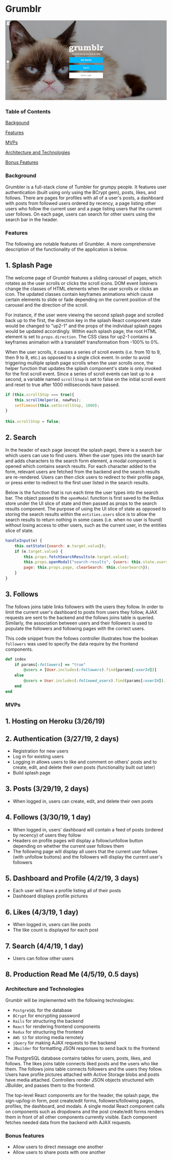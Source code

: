 # Grumblr

![screen_shot](https://github.com/gkopplin/grumblr/blob/master/app/assets/images/screenshot.png)

### Table of Contents
[Backgound](#background)

[Features](#featuers)

[MVPs](#mvps)

[Architecture and Technologies](#architecture)

[Bonus Features](#bonus)

### <a name="background"></a> Background
Grumbler is a full-stack clone of Tumbler for grumpy people. It features user authentication (built using only using the BCrypt gem), posts, likes, and follows. There are pages for profiles with all of a user's posts, a dashboard with posts from followed users ordered by recency, a page listing other users who follow the current user and a page listing users that the current user follows. On each page, users can search for other users using the search bar in the header.

### <a name="features"></a> Features
The following are notable features of Grumbler. A more comprehensive description of the functionality of the application is below. 

## 1. Splash Page
The welcome page of Grumblr features a sliding carousel of pages, which rotates as the user scrolls or clicks the scroll icons. DOM event listeners change the classes of HTML elements when the user scrolls or clicks an icon. The updated classes contain keyframes animations which cause certain elements to slide or fade depending on the current position of the carousel and the direction of the scroll.

For instance, if the user were viewing the second splash page and scrolled back up to the first, the direction key in the splash React component state would be changed to "up2-1" and the props of the individual splash pages would be updated accordingly. Within each splash page, the root HTML element is set to `props.direction`. The CSS class for up2-1 contains a keyframes animation with a translateY transformation from -100% to 0%. 

When the user scrolls, it causes a series of scroll events (i.e. from 10 to 9, then 9 to 8, etc.) as opposed to a single click event. In order to avoid triggering multiple splash page scrolls when the user scrolls once, the helper function that updates the splash component's state is only invoked for the first scroll event. Since a series of scroll events can last up to a second, a variable named `scrollStop` is set to false on the initial scroll event and reset to true after 1000 milliseconds have passed.

```javascript
if (this.scrollStop === true){
    this.scrollHelper(e, newPos);
    setTimeout(this.setScrollStop, 1000);
}

this.scrollStop = false;
```


## 2. Search
In the header of each page (except the splash page), there is a search bar which users can use to find users. When the user types into the search bar and adds characters to the search form element, a modal component is opened which contains search results. For each character added to the form, relevant users are fetched from the backend and the search results are re-rendered. Users can then click users to redirect to their profile page, or press enter to redirect to the first user listed in the search results.

Below is the function that is run each time the user types into the search bar. The object passed to the `openModal` function is first saved to the Redux store under the UI slice of state and then passed as props to the search results component. The purpose of using the UI slice of state as opposed to storing the search results within the `entities.users` slice is to allow the search results to return nothing in some cases (i.e. when no user is found) without losing access to other users, such as the current user, in the entities slice of state. 

```javascript
handleInput(e) {
    this.setState({search: e.target.value});
    if (e.target.value) {
        this.props.fetchSearchResults(e.target.value);
        this.props.openModal("search-results", {users: this.state.users, 
        page: this.props.page, clearSearch: this.clearSearch});
    }
}
```

## 3. Follows
The follows joins table links followers with the users they follow. In order to limit the current user's dashboard to posts from users they follow, AJAX requests are sent to the backend and the follows joins table is queried. Similarly, the association between users and their followers is used to populate the followers and following pages with the correct users.

This code snippet from the follows controller illustrates how the boolean `followers` was used to specify the data require by the frontend components.

```ruby
def index
    if params[:followers] == "true"
        @users = [User.includes(:followers).find(params[:userId])]
    else
        @users = User.includes(:followed_users).find(params[:userId]).followed_users
    end
end
```

### <a name="mvps"></a> MVPs

## 1. Hosting on Heroku (3/26/19)
## 2. Authentication (3/27/19, 2 days)
* Registration for new users
* Log in for existing users
* Logging in allows users to like and comment on others' posts and to create, edit, and delete their own posts (functionality built out later)
* Build splash page
## 3. Posts (3/29/19, 2 days)
* When logged in, users can create, edit, and delete their own posts
## 4. Follows (3/30/19, 1 day)
* When logged in, users' dashboard will contain a feed of posts (ordered by recency) of users they follow
* Headers on profile pages will display a follow/unfollow button depending on whether the current user follows them
* The following page will display all users that the current user follows (with unfollow buttons) and the followers will display the current user's followers
## 5. Dashboard and Profile (4/2/19, 3 days)
* Each user will have a profile listing all of their posts
* Dashboard displays profile pictures
## 6. Likes (4/3/19, 1 day)
* When logged in, users can like posts
* The like count is displayed for each post
## 7. Search (4/4/19, 1 day)
* Users can follow other users
## 8. Production Read Me (4/5/19, 0.5 days)

### <a name="architecture"></a> Architecture and Technologies
Grumblr will be implemented with the following technologies:

- `PostgreSQL` for the database
- `BCrypt` for encrypting password
- `Rails` for structuring the backend
- `React` for rendering frontend components
- `Redux` for structuring the frontend
- `AWS S3` for storing media remotely
- `jQuery` for making AJAX requests to the backend
- `JBuilder` for formatting JSON responses to send back to the frontend

The PostgreSQL database contains tables for users, posts, likes, and follows. The likes joins table connects liked posts and the users who like them. The follows joins table connects followers and the users they follow. Users have profile pictures attached with Active Storage blobs and posts have media attached. Controllers render JSON objects structured with JBuilder, and passes them to the frontend. 

The top-level React components are for the header, the splash page, the sign-up/log-in form, post create/edit forms, followers/following pages, profiles, the dashboard, and modals. A single modal React component calls on components such as dropdowns and the post create/edit forms renders them in front of all other components currently visible. Each component fetches needed data from the backend with AJAX requests. 

### <a name="bonus"> </a> Bonus features
- Allow users to direct message one another
- Allow users to share posts with one another
